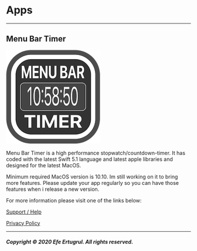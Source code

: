 
# Apps

------------------------------

## Menu Bar Timer

![Menu Bar Timer Icon](/images/menu_bar_timer/menubartimer-icon.png)

Menu Bar Timer is a high performance stopwatch/countdown-timer.
It has coded with the latest Swift 5.1 language and latest apple libraries and designed for the latest MacOS.

Minimum required MacOS version is 10.10.
Im still working on it to bring more features.
Please update your app regularly so you can have those features when i release a new version.

For more information please visit one of the links below:

[Support / Help](/menubartimer-support-help)

[Privacy Policy](/menubartimer-privacy-policy)

-------------------------------
##### Copyright © 2020 Efe Ertugrul. All rights reserved.
